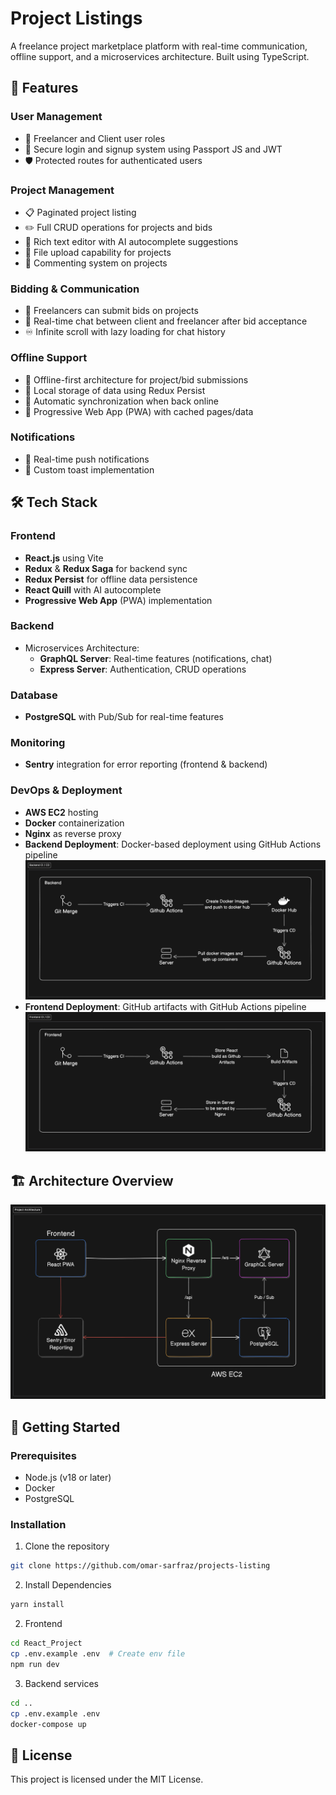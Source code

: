 # Project Listings

A freelance project marketplace platform with real-time communication, offline support, and a microservices architecture. Built using TypeScript.

## 🚀 Features

### User Management

-   👤 Freelancer and Client user roles
-   🔐 Secure login and signup system using Passport JS and JWT
-   🛡️ Protected routes for authenticated users

### Project Management

-   📋 Paginated project listing
-   ✏️ Full CRUD operations for projects and bids
-   📝 Rich text editor with AI autocomplete suggestions
-   📎 File upload capability for projects
-   💬 Commenting system on projects

### Bidding & Communication

-   🤝 Freelancers can submit bids on projects
-   📨 Real-time chat between client and freelancer after bid acceptance
-   ♾️ Infinite scroll with lazy loading for chat history

### Offline Support

-   🔄 Offline-first architecture for project/bid submissions
-   💾 Local storage of data using Redux Persist
-   🔁 Automatic synchronization when back online
-   📱 Progressive Web App (PWA) with cached pages/data

### Notifications

-   🔔 Real-time push notifications
-   🎯 Custom toast implementation

## 🛠️ Tech Stack

### Frontend

-   **React.js** using Vite
-   **Redux** & **Redux Saga** for backend sync
-   **Redux Persist** for offline data persistence
-   **React Quill** with AI autocomplete
-   **Progressive Web App** (PWA) implementation

### Backend

-   Microservices Architecture:
    -   **GraphQL Server**: Real-time features (notifications, chat)
    -   **Express Server**: Authentication, CRUD operations

### Database

-   **PostgreSQL** with Pub/Sub for real-time features

### Monitoring

-   **Sentry** integration for error reporting (frontend & backend)

### DevOps & Deployment

-   **AWS EC2** hosting
-   **Docker** containerization
-   **Nginx** as reverse proxy
-   **Backend Deployment**: Docker-based deployment using GitHub Actions pipeline
    ![Backend CI / CD](images/backend_pipeline.png)
-   **Frontend Deployment**: GitHub artifacts with GitHub Actions pipeline
    ![Frontend CI / CD](images/frontend_pipeline.png)

## 🏗️ Architecture Overview

![Project Achitecture](images/architecture.png)

## 🚦 Getting Started

### Prerequisites

-   Node.js (v18 or later)
-   Docker
-   PostgreSQL

### Installation

1. Clone the repository

```bash
git clone https://github.com/omar-sarfraz/projects-listing
```

2. Install Dependencies

```bash
yarn install
```

2. Frontend

```bash
cd React_Project
cp .env.example .env  # Create env file
npm run dev
```

3. Backend services

```bash
cd ..
cp .env.example .env
docker-compose up
```

## 📄 License

This project is licensed under the MIT License.
